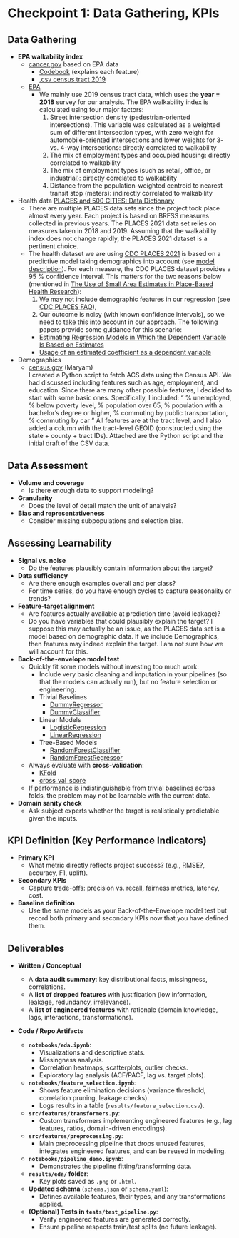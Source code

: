 # Checkpoint 1: Data Gathering, KPIs

## Data Gathering
- **EPA walkability index**
  - [cancer.gov](https://gis.cancer.gov/research/files.html) based on EPA data
    - [Codebook](https://gis.cancer.gov/research/WalkIndex_Codebook.pdf) (explains each feature)
    - [.csv census tract 2019](https://gis.cancer.gov/research/WalkabilityIndex_Tract_2019.csv)
  - [EPA](https://catalog.data.gov/dataset/walkability-index8)
    - We mainly use 2019 census tract data, which uses the **year = 2018** survey for our analysis. The EPA walkability index is  calculated using four major factors:
      1. Street intersection density (pedestrian-oriented intersections). This variable was calculated as a weighted sum of different intersection types, with zero weight for automobile-oriented intersections and lower weights for 3- vs. 4-way intersections: directly correlated to walkability  
      2. The mix of employment types and occupied housing: directly correlated to walkability
      3. The mix of employment types  (such as retail, office, or industrial): directly correlated to walkability
      4. Distance from the population-weighted centroid to nearest transit stop (meters): indirectly correlated to walkability
- Health data [PLACES and 500 CITIES: Data Dictionary](https://data.cdc.gov/500-Cities-Places/PLACES-and-500-Cities-Data-Dictionary/m35w-spkz/data_preview)
  - There are multiple PLACES data sets since the project took place almost every year. Each project is based on BRFSS measures collected in previous years. The PLACES 2021 data set relies on measures taken in 2018 and 2019. Assuming that the walkability index does not change rapidly, the PLACES 2021 dataset is a pertinent choice.
  - The health dataset we are using [CDC PLACES 2021](https://data.cdc.gov/500-Cities-Places/PLACES-Census-Tract-Data-GIS-Friendly-Format-2021-/mb5y-ytti/about_data) is based on a predictive model taking demographics into account (see [model description](https://www.cdc.gov/places/methodology/index.html#:~:text=PLACES%20methodology,census%20tract%2C%20and%20ZCTA%20levels.)). For each measure, the CDC PLACES dataset provides a 95 % confidence interval. This matters for the two reasons below (mentioned in [The Use of Small Area Estimates in Place-Based Health Research](https://pmc.ncbi.nlm.nih.gov/articles/PMC7204458/)):
    1. We may not include demographic features in our regression (see [CDC PLACES FAQ](https://www.cdc.gov/places/faqs/using-data/index.html?utm_source=chatgpt.com)),
    2. Our outcome is noisy (with known confidence intervals), so we need to take this into account in our approach. The following papers provide some guidance for this scenario:
      - [Estimating Regression Models in Which the Dependent Variable Is Based on Estimates](https://www.jstor.org/stable/pdf/25791822.pdf?casa_token=N0BnCWKeyXEAAAAA:zpUTCEulSLZaUusXK78zRF6oIMlStssy-Q8E0MgtPalPAsdhX10pAM3BlexT-Dgp9ZuE3HSiKWeZGZNoF_d4tcJ_tTp8Q57ZVxYtY0znSW3Ewu38Xod2zA)
      - [Usage of an estimated coefficient as a dependent variable](https://www.sciencedirect.com/science/article/pii/S0165176512001231)
- Demographics  
  - [census.gov](https://www.census.gov/programs-surveys/acs/data.html?utm_source=chatgpt.com) (Maryam)  
    I created a Python script to fetch ACS data using the Census API. We had discussed including features such as age, employment, and education. Since there are many other possible features, I decided to start with some basic ones. Specifically, I included: “ % unemployed, % below poverty level, % population over 65, % population with a bachelor’s degree or higher, % commuting by public transportation, % commuting by car ” All features are at the tract level, and I also added a column with the tract-level GEOID (constructed using the state \+ county \+ tract IDs). Attached are the Python script and the initial draft of the CSV data.

## Data Assessment

- **Volume and coverage**  
  * Is there enough data to support modeling?  
- **Granularity**  
  * Does the level of detail match the unit of analysis?  
- **Bias and representativeness**  
  * Consider missing subpopulations and selection bias.

## Assessing Learnability

- **Signal vs. noise**  
  * Do the features plausibly contain information about the target?  
- **Data sufficiency**  
  * Are there enough examples overall and per class?  
  * For time series, do you have enough cycles to capture seasonality or trends?  
- **Feature-target alignment**  
  * Are features actually available at prediction time (avoid leakage)?  
  * Do you have variables that could plausibly explain the target? I suppose this may actually be an issue, as the PLACES data set is a model based on demographic data. If we include Demographics, then features may indeed explain the target. I am not sure how we will account for this.  
- **Back-of-the-envelope model test**  
  - Quickly fit some models without investing too much work:  
    - Include very basic cleaning and imputation in your pipelines (so that the models can actually run), but no feature selection or engineering.  
    - Trivial Baselines  
      - [DummyRegressor](https://scikit-learn.org/stable/modules/generated/sklearn.dummy.DummyRegressor.html)  
      - [DummyClassifier](https://scikit-learn.org/stable/modules/generated/sklearn.dummy.DummyClassifier.html)  
    - Linear Models  
      - [LogisticRegression](https://scikit-learn.org/stable/modules/generated/sklearn.linear_model.LogisticRegression.html)  
      - [LinearRegression](https://scikit-learn.org/stable/modules/generated/sklearn.linear_model.LinearRegression.html)  
    - Tree-Based Models  
      - [RandomForestClassifier](https://scikit-learn.org/stable/modules/generated/sklearn.ensemble.RandomForestClassifier.html)  
      - [RandomForestRegressor](https://scikit-learn.org/stable/modules/generated/sklearn.ensemble.RandomForestRegressor.html)  
  - Always evaluate with **cross-validation**:  
    - [KFold](https://scikit-learn.org/stable/modules/generated/sklearn.model_selection.KFold.html)  
    - [cross\_val\_score](https://scikit-learn.org/stable/modules/generated/sklearn.model_selection.cross_val_score.html)  
  - If performance is indistinguishable from trivial baselines across folds, the problem may not be learnable with the current data.  
- **Domain sanity check**  
  - Ask subject experts whether the target is realistically predictable given the inputs.

## KPI Definition (Key Performance Indicators)

- **Primary KPI**  
  - What metric directly reflects project success? (e.g., RMSE?, accuracy, F1, uplift).  
- **Secondary KPIs**  
  - Capture trade-offs: precision vs. recall, fairness metrics, latency, cost.  
- **Baseline definition**  
  - Use the same models as your Back-of-the-Envelope model test but record both primary and secondary KPIs now that you have defined them.
  
## Deliverables

- **Written / Conceptual**  
    
  - A **data audit summary**: key distributional facts, missingness, correlations.  
  - A **list of dropped features** with justification (low information, leakage, redundancy, irrelevance).  
  - A **list of engineered features** with rationale (domain knowledge, lags, interactions, transformations).


- **Code / Repo Artifacts**  
    
  - **`notebooks/eda.ipynb`**:  
    - Visualizations and descriptive stats.  
    - Missingness analysis.  
    - Correlation heatmaps, scatterplots, outlier checks.  
    - Exploratory lag analysis (ACF/PACF, lag vs. target plots).  
  - **`notebooks/feature_selection.ipynb`**:  
    - Shows feature elimination decisions (variance threshold, correlation pruning, leakage checks).  
    - Logs results in a table (`results/feature_selection.csv`).  
  - **`src/features/transformers.py`**:  
    - Custom transformers implementing engineered features (e.g., lag features, ratios, domain-driven encodings).  
  - **`src/features/preprocessing.py`**:  
    - Main preprocessing pipeline that drops unused features, integrates engineered features, and can be reused in modeling.  
  - **`notebooks/pipeline_demo.ipynb`**:  
    - Demonstrates the pipeline fitting/transforming data.  
  - **`results/eda/` folder**:  
    - Key plots saved as `.png` or `.html`.  
  - **Updated schema** (`schema.json` or `schema.yaml`):  
    - Defines available features, their types, and any transformations applied.  
  - **(Optional) Tests in `tests/test_pipeline.py`**:  
    - Verify engineered features are generated correctly.  
    - Ensure pipeline respects train/test splits (no future leakage).
